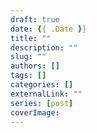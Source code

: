 ```yaml
---
draft: true
date: {{ .Date }}
title: ""
description: ""
slug: ""
authors: []
tags: []
categories: []
externalLink: ""
series: [post]
coverImage:
---
```

